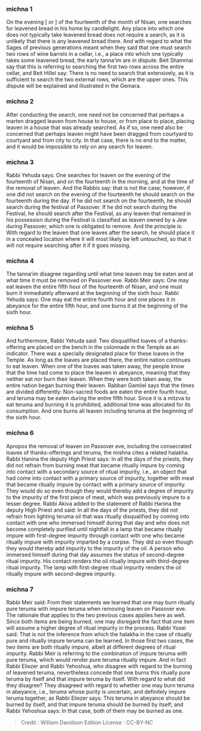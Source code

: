 
### michna 1
On the evening [ or ] of the fourteenth of the month of Nisan, one searches for leavened bread in his home by candlelight. Any place into which one does not typically take leavened bread does not require a search, as it is unlikely that there is any leavened bread there. And with regard to what the Sages of previous generations meant when they said that one must search two rows of wine barrels in a cellar, i.e., a place into which one typically takes some leavened bread, the early tanna’im are in dispute. Beit Shammai say that this is referring to searching the first two rows across the entire cellar, and Beit Hillel say: There is no need to search that extensively, as it is sufficient to search the two external rows, which are the upper ones. This dispute will be explained and illustrated in the Gemara.

### michna 2
After conducting the search, one need not be concerned that perhaps a marten dragged leaven from house to house, or from place to place, placing leaven in a house that was already searched. As if so, one need also be concerned that perhaps leaven might have been dragged from courtyard to courtyard and from city to city. In that case, there is no end to the matter, and it would be impossible to rely on any search for leaven.

### michna 3
Rabbi Yehuda says: One searches for leaven on the evening of the fourteenth of Nisan, and on the fourteenth in the morning, and at the time of the removal of leaven. And the Rabbis say: that is not the case; however, if one did not search on the evening of the fourteenth he should search on the fourteenth during the day. If he did not search on the fourteenth, he should search during the festival of Passover. If he did not search during the Festival, he should search after the Festival, as any leaven that remained in his possession during the Festival is classified as leaven owned by a Jew during Passover, which one is obligated to remove. And the principle is: With regard to the leaven that one leaves after the search, he should place it in a concealed location where it will most likely be left untouched, so that it will not require searching after it if it goes missing.

### michna 4
The tanna’im disagree regarding until what time leaven may be eaten and at what time it must be removed on Passover eve. Rabbi Meir says: One may eat leaven the entire fifth hour of the fourteenth of Nisan, and one must burn it immediately afterward at the beginning of the sixth hour. Rabbi Yehuda says: One may eat the entire fourth hour and one places it in abeyance for the entire fifth hour, and one burns it at the beginning of the sixth hour.

### michna 5
And furthermore, Rabbi Yehuda said: Two disqualified loaves of a thanks-offering are placed on the bench in the colonnade in the Temple as an indicator. There was a specially designated place for these loaves in the Temple. As long as the loaves are placed there, the entire nation continues to eat leaven. When one of the loaves was taken away, the people know that the time had come to place the leaven in abeyance, meaning that they neither eat nor burn their leaven. When they were both taken away, the entire nation began burning their leaven. Rabban Gamliel says that the times are divided differently: Non-sacred foods are eaten the entire fourth hour, and teruma may be eaten during the entire fifth hour. Since it is a mitzva to eat teruma and burning it is prohibited, additional time was allocated for its consumption. And one burns all leaven including teruma at the beginning of the sixth hour.

### michna 6
Apropos the removal of leaven on Passover eve, including the consecrated loaves of thanks-offerings and teruma, the mishna cites a related halakha. Rabbi Ḥanina the deputy High Priest says: In all the days of the priests, they did not refrain from burning meat that became ritually impure by coming into contact with a secondary source of ritual impurity, i.e., an object that had come into contact with a primary source of impurity, together with meat that became ritually impure by contact with a primary source of impurity. They would do so even though they would thereby add a degree of impurity to the impurity of the first piece of meat, which was previously impure to a lesser degree. Rabbi Akiva added to the statement of Rabbi Ḥanina the deputy High Priest and said: In all the days of the priests, they did not refrain from lighting teruma oil that was ritually disqualified by coming into contact with one who immersed himself during that day and who does not become completely purified until nightfall in a lamp that became ritually impure with first-degree impurity through contact with one who became ritually impure with impurity imparted by a corpse. They did so even though they would thereby add impurity to the impurity of the oil. A person who immersed himself during that day assumes the status of second-degree ritual impurity. His contact renders the oil ritually impure with third-degree ritual impurity. The lamp with first-degree ritual impurity renders the oil ritually impure with second-degree impurity.

### michna 7
Rabbi Meir said: From their statements we learned that one may burn ritually pure teruma with impure teruma when removing leaven on Passover eve. The rationale that applies to the two previous cases applies here as well. Since both items are being burned, one may disregard the fact that one item will assume a higher degree of ritual impurity in the process. Rabbi Yosei said: That is not the inference from which the halakha in the case of ritually pure and ritually impure teruma can be learned. In those first two cases, the two items are both ritually impure, albeit at different degrees of ritual impurity. Rabbi Meir is referring to the combination of impure teruma with pure teruma, which would render pure teruma ritually impure. And in fact Rabbi Eliezer and Rabbi Yehoshua, who disagree with regard to the burning of leavened teruma, nevertheless concede that one burns this ritually pure teruma by itself and that impure teruma by itself. With regard to what did they disagree? They disagreed with regard to whether one may burn teruma in abeyance, i.e., teruma whose purity is uncertain, and definitely impure teruma together, as Rabbi Eliezer says: This teruma in abeyance should be burned by itself, and that impure teruma should be burned by itself; and Rabbi Yehoshua says: In that case, both of them may be burned as one.

>Credit : William Davidson Edition
>License :  CC-BY-NC